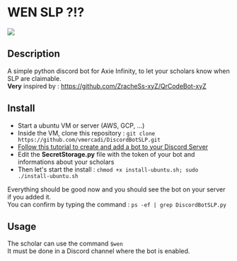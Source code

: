# WEN SLP ?!?

![](https://github.com/vmercadi/DiscordBotSLP/blob/main/img/slpbot.png)

## Description

A simple python discord bot for Axie Infinity, to let your scholars know when SLP are claimable.  
**Very** inspired by : https://github.com/ZracheSs-xyZ/QrCodeBot-xyZ

## Install

- Start a ubuntu VM or server (AWS, GCP, ...)
- Inside the VM, clone this repository : `git clone https://github.com/vmercadi/DiscordBotSLP.git`
- [Follow this tutorial to create and add a bot to your Discord Server](https://discordpy.readthedocs.io/en/stable/discord.html)
- Edit the **SecretStorage.py** file with the token of your bot and informations about your scholars
- Then let's start the install : `chmod +x install-ubuntu.sh; sudo ./install-ubuntu.sh`

Everything should be good now and you should see the bot on your server if you added it.  
You can confirm by typing the command : `ps -ef | grep DiscordBotSLP.py` 

## Usage

The scholar can use the command `$wen`  
It must be done in a Discord channel where the bot is enabled.
